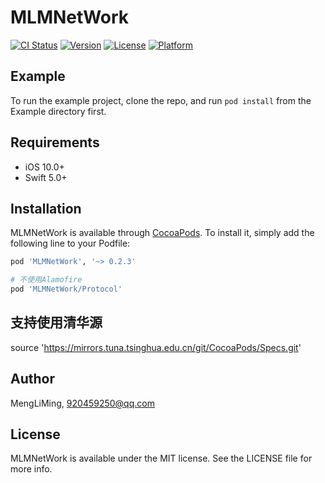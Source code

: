 # MLMNetWork

[![CI Status](https://img.shields.io/travis/MengLiMing/MLMNetWork.svg?style=flat)](https://travis-ci.org/MengLiMing/MLMNetWork)
[![Version](https://img.shields.io/cocoapods/v/MLMNetWork.svg?style=flat)](https://cocoapods.org/pods/MLMNetWork)
[![License](https://img.shields.io/cocoapods/l/MLMNetWork.svg?style=flat)](https://cocoapods.org/pods/MLMNetWork)
[![Platform](https://img.shields.io/cocoapods/p/MLMNetWork.svg?style=flat)](https://cocoapods.org/pods/MLMNetWork)

## Example

To run the example project, clone the repo, and run `pod install` from the Example directory first.

## Requirements
- iOS 10.0+
- Swift 5.0+

## Installation

MLMNetWork is available through [CocoaPods](https://cocoapods.org). To install
it, simply add the following line to your Podfile:

```ruby
pod 'MLMNetWork', '~> 0.2.3'

# 不使用Alamofire
pod 'MLMNetWork/Protocol'

```

## 支持使用清华源
source 'https://mirrors.tuna.tsinghua.edu.cn/git/CocoaPods/Specs.git'

## Author

MengLiMing, 920459250@qq.com

## License

MLMNetWork is available under the MIT license. See the LICENSE file for more info.
